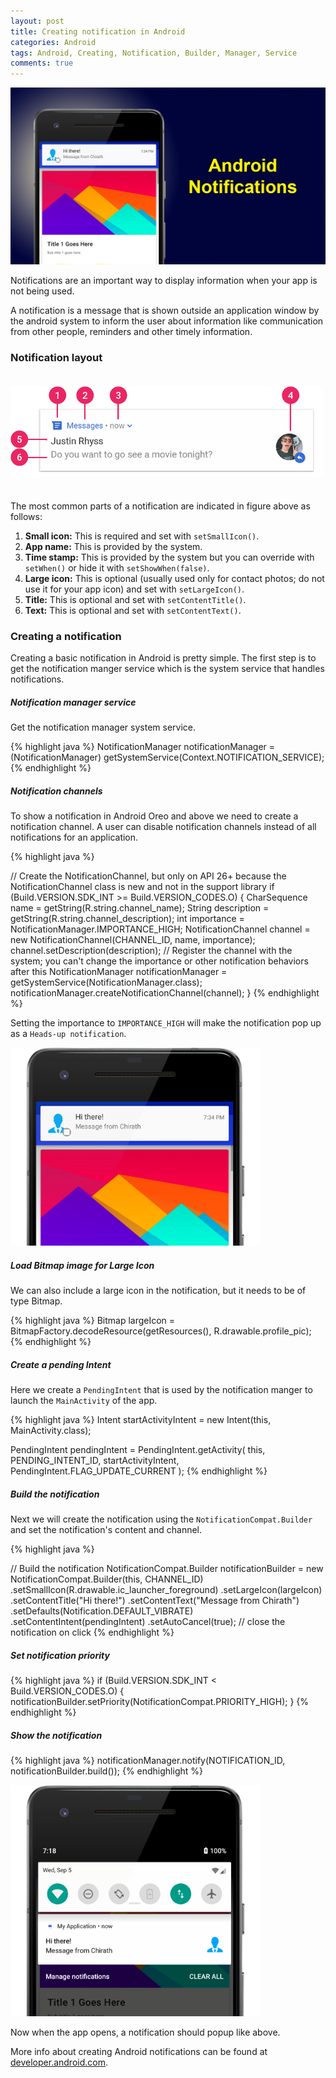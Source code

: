 ```yaml
---
layout: post
title: Creating notification in Android
categories: Android
tags: Android, Creating, Notification, Builder, Manager, Service
comments: true
---
```


![Create notification](/public/images/android-notifications/notifcation_poster.png)

<div class="message">
    Notifications are an important way to display information when your app is not being used.  
</div>

A notification is a message that is shown outside an application window by the android system to inform the user about 
information like communication from other people, reminders and other timely information. 

### Notification layout

<img src="/public/images/android-notifications/notification-callouts_2x.png" alt="natification layout" style="padding: 20px 0;" width="500px"/>

The most common parts of a notification are indicated in figure above as follows:

1. **Small icon:** This is required and set with `setSmallIcon()`.
2. **App name:** This is provided by the system.
3. **Time stamp:** This is provided by the system but you can override with `setWhen()` or hide it with `setShowWhen(false)`.
4. **Large icon:** This is optional (usually used only for contact photos; do not use it for your app icon) and set with `setLargeIcon()`.
5. **Title:** This is optional and set with `setContentTitle()`.
6. **Text:** This is optional and set with `setContentText()`.

### Creating a notification

Creating a basic notification in Android is pretty simple. The first step is to get the notification manger service 
which is the system service that handles notifications.

##### Notification manager service

Get the notification manager system service.

{% highlight java %}
NotificationManager notificationManager =
        (NotificationManager) getSystemService(Context.NOTIFICATION_SERVICE);
{% endhighlight %}

##### Notification channels

To show a notification in Android Oreo and above we need to create a notification channel. A user can disable notification
channels instead of all notifications for an application.

{% highlight java %}

// Create the NotificationChannel, but only on API 26+ because the NotificationChannel class is new and not in the support library
if (Build.VERSION.SDK_INT >= Build.VERSION_CODES.O) {
    CharSequence name = getString(R.string.channel_name);
    String description = getString(R.string.channel_description);
    int importance = NotificationManager.IMPORTANCE_HIGH;
    NotificationChannel channel = new NotificationChannel(CHANNEL_ID, name, importance);
    channel.setDescription(description);
    // Register the channel with the system; you can't change the importance or other notification behaviors after this
    NotificationManager notificationManager = getSystemService(NotificationManager.class);
    notificationManager.createNotificationChannel(channel);
}
{% endhighlight %}

Setting the importance to `IMPORTANCE_HIGH` will make the notification pop up as a `Heads-up notification`.

<img src="/public/images/android-notifications/notifcation_heads_up.png" alt="Heads-up notification" width="400px"/>


##### Load Bitmap image for Large Icon

We can also include a large icon in the notification, but it needs to be of type Bitmap.

{% highlight java %}
Bitmap largeIcon = BitmapFactory.decodeResource(getResources(), R.drawable.profile_pic);
{% endhighlight %}

##### Create a pending Intent

Here we create a `PendingIntent` that is used by the notification manger to launch the `MainActivity` of the app.

{% highlight java %}
Intent startActivityIntent = new Intent(this, MainActivity.class);

PendingIntent pendingIntent = PendingIntent.getActivity(
        this,
        PENDING_INTENT_ID,
        startActivityIntent,
        PendingIntent.FLAG_UPDATE_CURRENT
);
{% endhighlight %}

##### Build the notification

Next we will create the notification using the `NotificationCompat.Builder` and set the notification's content and channel.
    
{% highlight java %}

// Build the notification
NotificationCompat.Builder notificationBuilder =
    new NotificationCompat.Builder(this, CHANNEL_ID)
            .setSmallIcon(R.drawable.ic_launcher_foreground)
            .setLargeIcon(largeIcon)
            .setContentTitle("Hi there!")
            .setContentText("Message from Chirath")
            .setDefaults(Notification.DEFAULT_VIBRATE)
            .setContentIntent(pendingIntent)
            .setAutoCancel(true);   // close the notification on click
{% endhighlight %}



##### Set notification priority

{% highlight java %}
if (Build.VERSION.SDK_INT < Build.VERSION_CODES.O) {
    notificationBuilder.setPriority(NotificationCompat.PRIORITY_HIGH);
}
{% endhighlight %}

##### Show the notification

{% highlight java %}
notificationManager.notify(NOTIFICATION_ID, notificationBuilder.build());
{% endhighlight %}

<img src="/public/images/android-notifications/notification_frame.png" alt="Notification" width="400px"/>

Now when the app opens, a notification should popup like above.

More info about creating Android notifications can be found at [developer.android.com](https://developer.android.com/guide/topics/ui/notifiers/notifications).